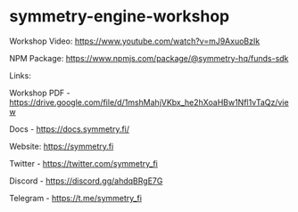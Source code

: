 # symmetry-engine-workshop

Workshop Video: https://www.youtube.com/watch?v=mJ9AxuoBzIk

NPM Package: https://www.npmjs.com/package/@symmetry-hq/funds-sdk

Links:

Workshop PDF - https://drive.google.com/file/d/1mshMahjVKbx_he2hXoaHBw1Nfl1vTaQz/view

Docs - https://docs.symmetry.fi/

Website: https://symmetry.fi

Twitter - https://twitter.com/symmetry_fi

Discord - https://discord.gg/ahdqBRgE7G

Telegram - https://t.me/symmetry_fi

